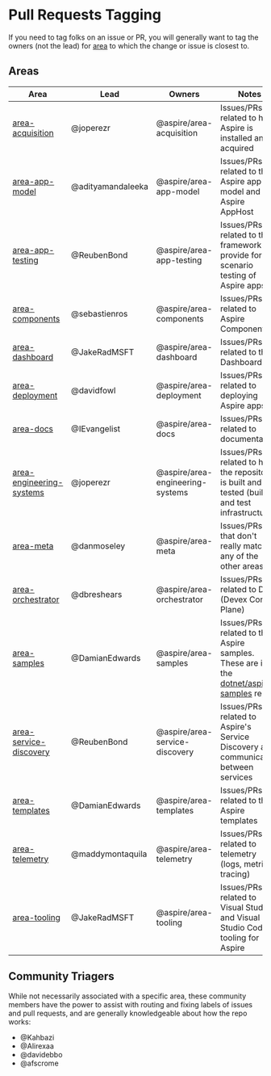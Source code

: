 # Pull Requests Tagging

If you need to tag folks on an issue or PR, you will generally want to tag the owners (not the lead) for [area](#areas) to which the change or issue is closest to.

## Areas

| Area                                                                                                                        | Lead              | Owners                           | Notes                                                                                                                              |
| --------------------------------------------------------------------------------------------------------------------------- | ----------------- | -------------------------------- | ---------------------------------------------------------------------------------------------------------------------------------- |
| [area-acquisition](https://github.com/dotnet/aspire/issues?q=is%3Aopen+is%3Aissue+label%3Aarea-acquisition)                 | @joperezr         | @aspire/area-acquisition         | Issues/PRs related to how Aspire is installed and acquired                                                                         |
| [area-app-model](https://github.com/dotnet/aspire/issues?q=is%3Aopen+is%3Aissue+label%3Aarea-app-model)                     | @adityamandaleeka | @aspire/area-app-model           | Issues/PRs related to the Aspire app model and Aspire AppHost                                                                      |
| [area-app-testing](https://github.com/dotnet/aspire/issues?q=is%3Aopen+is%3Aissue+label%3Aarea-app-testing)                 | @ReubenBond       | @aspire/area-app-testing         | Issues/PRs related to the framework we provide for scenario testing of Aspire apps                                                 |
| [area-components](https://github.com/dotnet/aspire/issues?q=is%3Aopen+is%3Aissue+label%3Aarea-components)                   | @sebastienros     | @aspire/area-components          | Issues/PRs related to Aspire Components                                                                                            |
| [area-dashboard](https://github.com/dotnet/aspire/issues?q=is%3Aopen+is%3Aissue+label%3Aarea-dashboard)                     | @JakeRadMSFT      | @aspire/area-dashboard           | Issues/PRs related to the Dashboard UI                                                                                             |
| [area-deployment](https://github.com/dotnet/aspire/issues?q=is%3Aopen+is%3Aissue+label%3Aarea-deployment)                   | @davidfowl        | @aspire/area-deployment          | Issues/PRs related to deploying Aspire apps                                                                                        |
| [area-docs](https://github.com/dotnet/aspire/issues?q=is%3Aopen+is%3Aissue+label%3Aarea-docs)                               | @IEvangelist      | @aspire/area-docs                | Issues/PRs related to documentation                                                                                                |
| [area-engineering-systems](https://github.com/dotnet/aspire/issues?q=is%3Aopen+is%3Aissue+label%3Aarea-engineering-systems) | @joperezr         | @aspire/area-engineering-systems | Issues/PRs related to how the repository is built and tested (build and test infrastructure)                                       |
| [area-meta](https://github.com/dotnet/aspire/issues?q=is%3Aopen+is%3Aissue+label%3Aarea-meta)                               | @danmoseley       | @aspire/area-meta                | Issues/PRs that don't really match any of the other areas                                                                          |
| [area-orchestrator](https://github.com/dotnet/aspire/issues?q=is%3Aopen+is%3Aissue+label%3Aarea-orchestrator)               | @dbreshears       | @aspire/area-orchestrator        | Issues/PRs related to DCP (Devex Control Plane)                                                                                    |
| [area-samples](https://github.com/dotnet/aspire-samples/issues?q=is%3Aopen+is%3Aissue+label%3Aarea-samples)                 | @DamianEdwards    | @aspire/area-samples             | Issues/PRs related to the Aspire samples. These are in the [dotnet/aspire-samples](https://github.com/dotnet/aspire-samples) repo. |
| [area-service-discovery](https://github.com/dotnet/aspire/issues?q=is%3Aopen+is%3Aissue+label%3Aarea-service-discovery)     | @ReubenBond       | @aspire/area-service-discovery   | Issues/PRs related to Aspire's Service Discovery and communication between services                                                |
| [area-templates](https://github.com/dotnet/aspire/issues?q=is%3Aopen+is%3Aissue+label%3Aarea-templates)                     | @DamianEdwards    | @aspire/area-templates           | Issues/PRs related to the Aspire templates                                                                                         |
| [area-telemetry](https://github.com/dotnet/aspire/issues?q=is%3Aopen+is%3Aissue+label%3Aarea-telemetry)                     | @maddymontaquila  | @aspire/area-telemetry           | Issues/PRs related to telemetry (logs, metrics, tracing)                                                                           |
| [area-tooling](https://github.com/dotnet/aspire/issues?q=is%3Aopen+is%3Aissue+label%3Aarea-tooling)                         | @JakeRadMSFT      | @aspire/area-tooling             | Issues/PRs related to Visual Studio and Visual Studio Code tooling for Aspire                                                      |

## Community Triagers

While not necessarily associated with a specific area, these community members have the power to assist with routing and fixing labels of issues and pull requests, and are generally knowledgeable about how the repo works:

* @Kahbazi
* @Alirexaa
* @davidebbo
* @afscrome
